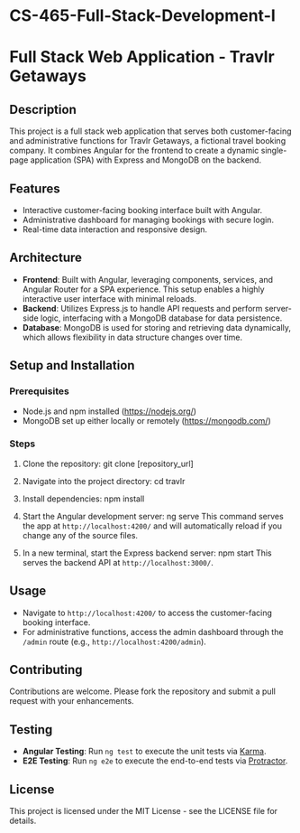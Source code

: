 # CS-465-Full-Stack-Development-I

# Full Stack Web Application - Travlr Getaways

## Description
This project is a full stack web application that serves both customer-facing and administrative functions for Travlr Getaways, a fictional travel booking company. It combines Angular for the frontend to create a dynamic single-page application (SPA) with Express and MongoDB on the backend.

## Features
- Interactive customer-facing booking interface built with Angular.
- Administrative dashboard for managing bookings with secure login.
- Real-time data interaction and responsive design.

## Architecture
- **Frontend**: Built with Angular, leveraging components, services, and Angular Router for a SPA experience. This setup enables a highly interactive user interface with minimal reloads.
- **Backend**: Utilizes Express.js to handle API requests and perform server-side logic, interfacing with a MongoDB database for data persistence.
- **Database**: MongoDB is used for storing and retrieving data dynamically, which allows flexibility in data structure changes over time.

## Setup and Installation
### Prerequisites
- Node.js and npm installed (https://nodejs.org/)
- MongoDB set up either locally or remotely (https://mongodb.com/)

### Steps
1. Clone the repository:
git clone [repository_url]

2. Navigate into the project directory:
cd travlr

3. Install dependencies:
npm install

4. Start the Angular development server:
ng serve
This command serves the app at `http://localhost:4200/` and will automatically reload if you change any of the source files.

5. In a new terminal, start the Express backend server:
npm start
This serves the backend API at `http://localhost:3000/`.

## Usage
- Navigate to `http://localhost:4200/` to access the customer-facing booking interface.
- For administrative functions, access the admin dashboard through the `/admin` route (e.g., `http://localhost:4200/admin`).

## Contributing
Contributions are welcome. Please fork the repository and submit a pull request with your enhancements.

## Testing
- **Angular Testing**: Run `ng test` to execute the unit tests via [Karma](https://karma-runner.github.io).
- **E2E Testing**: Run `ng e2e` to execute the end-to-end tests via [Protractor](http://www.protractortest.org/).

## License
This project is licensed under the MIT License - see the LICENSE file for details.

